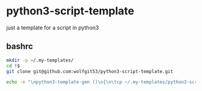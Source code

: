 # python3-script-template
just a template for a script in python3

## bashrc

```bash
mkdir -p ~/.my-templates/
cd !$
git clone git@github.com:wolfgit53/python3-script-template.git
```

```bash
echo -e "\npython3-template-gen ()\n{\n\tcp ~/.my-templates/python3-script-template/main.py $(pwd) \n}\n" >> ~/.bashrc
```